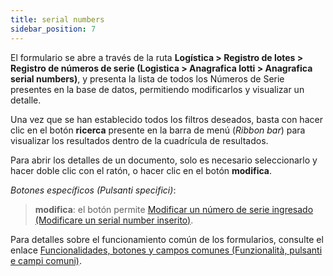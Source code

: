 ```yaml
---
title: serial numbers
sidebar_position: 7
---
```


El formulario se abre a través de la ruta **Logística > Registro de lotes > Registro de números de serie (Logistica > Anagrafica lotti > Anagrafica serial numbers)**, y presenta la lista de todos los Números de Serie presentes en la base de datos, permitiendo modificarlos y visualizar un detalle.

Una vez que se han establecido todos los filtros deseados, basta con hacer clic en el botón **ricerca** presente en la barra de menú (*Ribbon bar*) para visualizar los resultados dentro de la cuadrícula de resultados.

Para abrir los detalles de un documento, solo es necesario seleccionarlo y hacer doble clic con el ratón, o hacer clic en el botón **modifica**.

*Botones específicos (Pulsanti specifici)*:

> **modifica**: el botón permite [Modificar un número de serie ingresado (Modificare un serial number inserito)](/docs/logistics/lots-serial-numbers/serial-numbers).

Para detalles sobre el funcionamiento común de los formularios, consulte el enlace [Funcionalidades, botones y campos comunes (Funzionalità, pulsanti e campi comuni)](/docs/guide/common).
